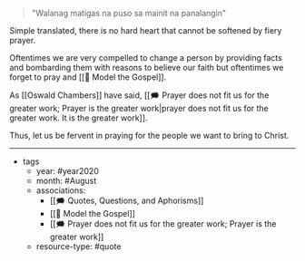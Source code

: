>"Walanag matigas na puso sa mainit na panalangin"

Simple translated, there is no hard heart that cannot be softened by fiery prayer.

Oftentimes we are very compelled to change a person by providing facts and bombarding them with reasons to believe our faith but oftentimes we forget to pray and [[🌱 Model the Gospel]].

As [[Oswald Chambers]] have said, [[🗯  Prayer does not fit us for the greater work; Prayer is the greater work|prayer does not fit us for the greater work. It  is the greater work]].

Thus, let us be fervent in praying for the people we want to bring to Christ.


---

- tags
	- year: #year2020
	- month: #August
	- associations:
		- [[🗯 Quotes, Questions, and  Aphorisms]]
		- [[🌱 Model the Gospel]]
		- [[🗯  Prayer does not fit us for the greater work; Prayer is the greater work]]
	- resource-type: #quote 
	
